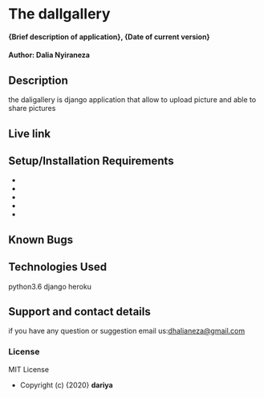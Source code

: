  # The dallgallery
#### {Brief description of application}, {Date of current version}
#### Author: Dalia Nyiraneza
## Description
the daligallery is django application that allow to upload picture and able to  share pictures
## Live link

## Setup/Installation Requirements
* 
* 
* 
* 
* 
 
## Known Bugs
 
## Technologies Used
 python3.6
 django
 heroku
## Support and contact details
 if you  have any question or suggestion email us:dhalianeza@gmail.com
### License
MIT License
* Copyright (c) {2020} **dariya**
